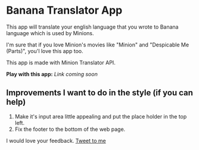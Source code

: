 # Banana Translator App

This app will translate your english language that you wrote to Banana language which is used by Minions.

I'm sure that if you love Minion's movies like "Minion" and "Despicable Me (Parts)", you'l love this app too.

This app is made with Minion Translator API.

**Play with this app:** *Link coming soon*

## Improvements I want to do in the style (if you can help)
1. Make it's input area little appealing and put the place holder in the top left.
1. Fix the footer to the bottom of the web page.

I would love your feedback. [Tweet to me](https://twitter.com/priyanshu769)